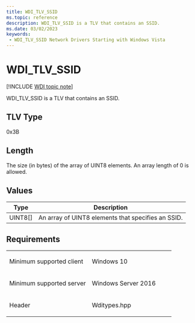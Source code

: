```yaml
---
title: WDI_TLV_SSID
ms.topic: reference
description: WDI_TLV_SSID is a TLV that contains an SSID.
ms.date: 03/02/2023
keywords:
 - WDI_TLV_SSID Network Drivers Starting with Windows Vista
---
```


# WDI\_TLV\_SSID

[!INCLUDE [WDI topic note](../includes/wdi-version-warning.md)]


WDI\_TLV\_SSID is a TLV that contains an SSID.

## TLV Type


0x3B

## Length


The size (in bytes) of the array of UINT8 elements. An array length of 0 is allowed.

## Values


| Type      | Description                                        |
|-----------|----------------------------------------------------|
| UINT8\[\] | An array of UINT8 elements that specifies an SSID. |

 

## Requirements

<table>
<colgroup>
<col width="50%" />
<col width="50%" />
</colgroup>
<tbody>
<tr class="odd">
<td><p>Minimum supported client</p></td>
<td><p>Windows 10</p></td>
</tr>
<tr class="even">
<td><p>Minimum supported server</p></td>
<td><p>Windows Server 2016</p></td>
</tr>
<tr class="odd">
<td><p>Header</p></td>
<td>Wditypes.hpp</td>
</tr>
</tbody>
</table>

 

 




